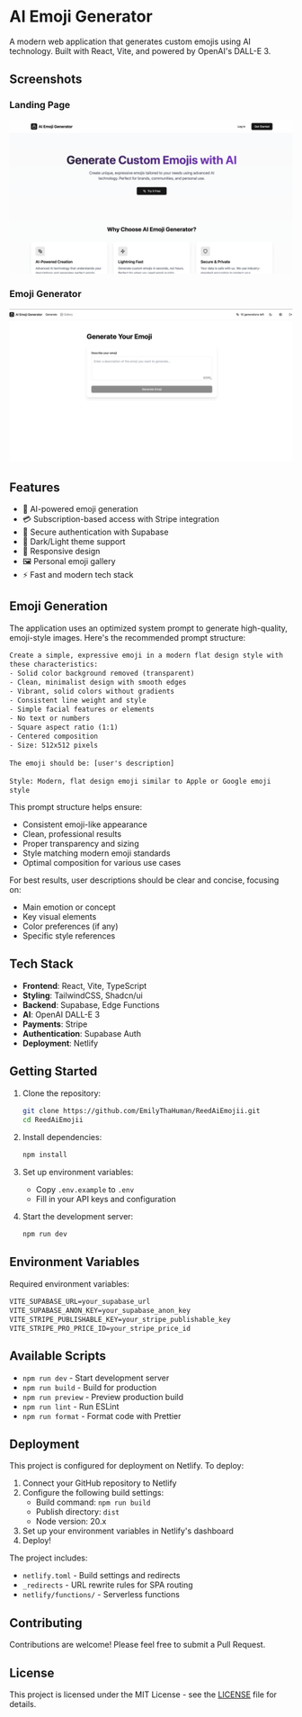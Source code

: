 # AI Emoji Generator

A modern web application that generates custom emojis using AI technology. Built with React, Vite, and powered by OpenAI's DALL-E 3.

## Screenshots

### Landing Page
![Landing Page](/public/landing.png)

### Emoji Generator
![Emoji Generator](/public/generate.png)

## Features

- 🎨 AI-powered emoji generation
- 💳 Subscription-based access with Stripe integration
- 🔐 Secure authentication with Supabase
- 🌙 Dark/Light theme support
- 📱 Responsive design
- 🖼️ Personal emoji gallery
- ⚡ Fast and modern tech stack

## Emoji Generation

The application uses an optimized system prompt to generate high-quality, emoji-style images. Here's the recommended prompt structure:

```
Create a simple, expressive emoji in a modern flat design style with these characteristics:
- Solid color background removed (transparent)
- Clean, minimalist design with smooth edges
- Vibrant, solid colors without gradients
- Consistent line weight and style
- Simple facial features or elements
- No text or numbers
- Square aspect ratio (1:1)
- Centered composition
- Size: 512x512 pixels

The emoji should be: [user's description]

Style: Modern, flat design emoji similar to Apple or Google emoji style
```

This prompt structure helps ensure:
- Consistent emoji-like appearance
- Clean, professional results
- Proper transparency and sizing
- Style matching modern emoji standards
- Optimal composition for various use cases

For best results, user descriptions should be clear and concise, focusing on:
- Main emotion or concept
- Key visual elements
- Color preferences (if any)
- Specific style references

## Tech Stack

- **Frontend**: React, Vite, TypeScript
- **Styling**: TailwindCSS, Shadcn/ui
- **Backend**: Supabase, Edge Functions
- **AI**: OpenAI DALL-E 3
- **Payments**: Stripe
- **Authentication**: Supabase Auth
- **Deployment**: Netlify

## Getting Started

1. Clone the repository:
   ```bash
   git clone https://github.com/EmilyThaHuman/ReedAiEmojii.git
   cd ReedAiEmojii
   ```

2. Install dependencies:
   ```bash
   npm install
   ```

3. Set up environment variables:
   - Copy `.env.example` to `.env`
   - Fill in your API keys and configuration

4. Start the development server:
   ```bash
   npm run dev
   ```

## Environment Variables

Required environment variables:
```
VITE_SUPABASE_URL=your_supabase_url
VITE_SUPABASE_ANON_KEY=your_supabase_anon_key
VITE_STRIPE_PUBLISHABLE_KEY=your_stripe_publishable_key
VITE_STRIPE_PRO_PRICE_ID=your_stripe_price_id
```

## Available Scripts

- `npm run dev` - Start development server
- `npm run build` - Build for production
- `npm run preview` - Preview production build
- `npm run lint` - Run ESLint
- `npm run format` - Format code with Prettier

## Deployment

This project is configured for deployment on Netlify. To deploy:

1. Connect your GitHub repository to Netlify
2. Configure the following build settings:
   - Build command: `npm run build`
   - Publish directory: `dist`
   - Node version: 20.x
3. Set up your environment variables in Netlify's dashboard
4. Deploy!

The project includes:
- `netlify.toml` - Build settings and redirects
- `_redirects` - URL rewrite rules for SPA routing
- `netlify/functions/` - Serverless functions

## Contributing

Contributions are welcome! Please feel free to submit a Pull Request.

## License

This project is licensed under the MIT License - see the [LICENSE](LICENSE) file for details.
